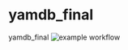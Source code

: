 # yamdb_final
yamdb_final
![example workflow](https://github.com/ArtTRTR/yamdb_final/actions/workflows/yamdb_workflow.yml/badge.svg?branch=master)